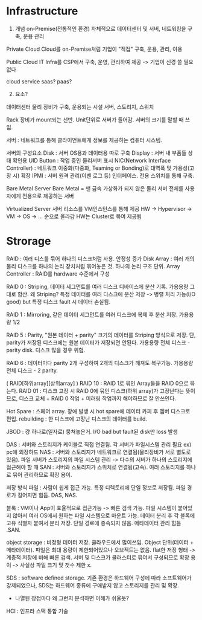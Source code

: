 # Infrastructure

1. 개념
on-Premise(전통적인 환경)
자체적으로 데이터센터 및 서버, 네트워킹을 구축, 운용 관리

Private Cloud
Cloud를 on-Premise처럼 기업이 "직접" 구축, 운용, 관리, 이용

Public Cloud
IT Infra를 CSP에서 구축, 운영, 관리하여 제공
-> 기업이 신경 쓸 필요 없다


cloud service
saas? paas?

2. 요소?

데이터센터
물리 장비가 구축, 운용되는 시설
서버, 스토리지, 스위치

Rack
장비가 mount되는 선반. 
Unit단위로 서버가 들어감. 서버의 크기를 말할 때 쓰임.


서버 : 네트워크를 통해 클라이언트에게 정보를 제공하는 컴퓨터 시스템.

서버의 구성요소
Disk : 서버 OS용과 데이터용 따로 구축
Display : 서버 내 부품들 상태 확인용
UID Button : 작업 중인 물리서버 표시
NIC(Network Interface Controller) : 네트워크 이중화(다중화, Teaming or Bonding)로 대역폭 및 가용성(고장 시) 확장
IPMI : 서버 원격 관리(이벤 로그 등) 인터페이스. 전용 스위치를 통해 구축. 


Bare Metal Server
Bare Metal = 맨 금속
가상화가 되지 않은 물리 서버 전체를 사용자에게 전용으로 제공하는 서버

Virtualized Server
서버 리소스를 VM인스턴스를 통해 제공
HW -> Hypervisor -> VM -> OS -> ... 순으로 올라감
HW는 Cluster로 묶여 제공됨 



# Strorage
RAID : 여러 디스를 묶어 하나의 디스크처럼 사용. 안정성 증가
Disk Array : 여러 개의 물리 디스크를 하나의 논리 장치처럼 묶어놓은 것. 하나의 논리 구조 단위.
Array Controller : RAID를 hardware 수준에서 구성

RAID 0 : Striping, 데이터 세그먼트를 여러 디스크 디바이스에 분산 기록. 가용용량 그대로 합산. 
왜 Striping? 특정 데이터를 여러 디스크에 분산 저장 -> 병렬 처리 가능(I/O good) but 특정 디스크 fault 시 데이터 손실됨.

RAID 1 : Mirroring, 같은 데이터 세그먼트를 여러 디스크에 복제 후 분산 저장. 가용용량 1/2

RAID 5 : Parity, "원본 데이터 + parity" 크기의 데이터를 Striping 방식으로 저장. 단, parity가 저장된 디스크에는 원본 데이터가 저장되면 안된다. 가용용량 전체 디스크 - parity disk. 디스크 많을 경우 위험.

RAID 6 : 데이터마다 parity 2개 구성하여 2개의 디스크가 깨져도 복구가능. 가용용량 전체 디스크 - 2 parity.

( RAID[하위array][상위array] )
RAID 10 : RAID 1로 묶인 Array들을 RAID 0으로 묶는다.
RAID 01 : 디스크 고장 시 RAID 0에 묶인 디스크(하위 array)가 고장난다는 뜻이므로, 디스크 교체 + RAID 0 작업 + 미러링 작업까지 해야하므로 잘 안쓰인다.


Hot Spare : 스페어 array. 장애 발생 시 hot spare에 데이터 카피 후 멤버 디스크로 편입.
rebuilding : 한 디스크에 고장난 디스크의 데이터를 build.

JBOD : 걍 하나로(일자로) 뭉쳐놓은거. I/O bad but fault된 disk만 loss 발생




DAS : 서버와 스토리지가 케이블로 직접 연결됨. 각 서버가 파일시스템 관리 필요 ex) pc에 외장하드
NAS : 서버와 스토리지가 네트워크로 연결됨(물리장비가 서로 별도로 있음). 파일 서버가 스토리지의 파일 시스템 관리 -> 다수의 서버가 하나의 스토리지에 접근해야 할 때
SAN : 서버와 스토리지가 스위치로 연결됨(고속). 여러 스토리지를 하나로 묶어 관리하므로 확장 용이.




저장 방식
파일 : 사람이 쉽게 접근 가능. 특정 디렉토리에 단일 정보로 저장됨. 파일 경로가 길어지면 힘듬. DAS, NAS.

블록 : VM이나 App이 효율적으로 접근가능 -> 빠른 검색 가능. 파일 시스템이 붙어있지 않아서 여러 OS에서 원하는 파일 시스템으로 마운트 가능. 데이터 분리 후 각 블록에 고유 식별자 붙여서 분리 저장. 단일 경로에 종속되지 않음. 메타데이터 관리 힘듬 .SAN. 

object storage : 비정형 데이터 저장. 클라우드에서 많이쓰임. Object 단위(데이터 + 메타데이터). 파일은 최대 용량이 제한되어있으나 오브젝트는 없음. flat한 저장 형태 -> 계층적 저장에 비해 빠른 검색. 서버 및 디스크가 클러스터로 묶여서 구성되므로 확장 용이 -> 사실상 파일 크기 및 갯수 제한 x. 

SDS : software defined storage. 기존 환경은 하드웨어 구성에 따라 소프트웨어가 강제되었으나, SDS는 하드웨어 종류에 구애받지 않고 스토리지를 관리 및 확장.


* 나열된 장점마다 왜 그런지 분석하면 이해가 쉬울듯?


HCI : 인프라 스택 통합 기술


